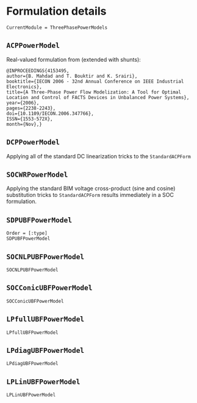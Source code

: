 # Formulation details

```@meta
CurrentModule = ThreePhasePowerModels
```

## `ACPPowerModel`
Real-valued formulation from (extended with shunts):
```
@INPROCEEDINGS{4153495,
author={B. Mahdad and T. Bouktir and K. Srairi},
booktitle={IECON 2006 - 32nd Annual Conference on IEEE Industrial Electronics},
title={A Three-Phase Power Flow Modelization: A Tool for Optimal Location and Control of FACTS Devices in Unbalanced Power Systems},
year={2006},
pages={2238-2243},
doi={10.1109/IECON.2006.347766},
ISSN={1553-572X},
month={Nov},}
```


## `DCPPowerModel`
Applying all of the standard DC linearization tricks to the `StandardACPForm`

## `SOCWRPowerModel`
Applying the standard BIM voltage cross-product (sine and cosine) substitution tricks to `StandardACPForm` results immediately in a SOC formulation.


## `SDPUBFPowerModel`
```@docs
Order = [:type]
SDPUBFPowerModel
```

## `SOCNLPUBFPowerModel`
```@docs
SOCNLPUBFPowerModel
```



## `SOCConicUBFPowerModel`
```@docs
SOCConicUBFPowerModel
```



## `LPfullUBFPowerModel`
```@docs
LPfullUBFPowerModel
```

## `LPdiagUBFPowerModel`
```@docs
LPdiagUBFPowerModel
```

## `LPLinUBFPowerModel`
```@docs
LPLinUBFPowerModel
```
